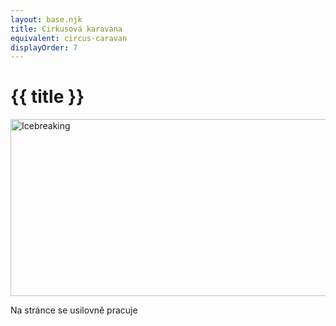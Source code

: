 ```yaml
---
layout: base.njk
title: Cirkusová karavana
equivalent: circus-caravan
displayOrder: 7
---
```


# {{ title }}

<img src="/img/icebreaking-2D-positiv.png" alt="Icebreaking" width="600" height="283">

Na stránce se usilovně pracuje
